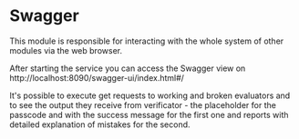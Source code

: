 # Swagger

This module is responsible for interacting with the whole system of other modules via the web browser. 

After starting the service you can access the Swagger view on http://localhost:8090/swagger-ui/index.html#/

It's possible to execute get requests to working and broken evaluators and to see the output they receive from 
verificator - the placeholder for the passcode and with the success message for the first one and reports with 
detailed explanation of mistakes for the second.